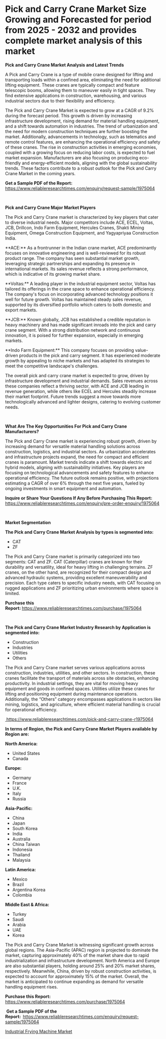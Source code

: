 <p><h1>Pick and Carry Crane Market Size Growing and Forecasted for period from 2025 - 2032 and provides complete market analysis of this market</h1></p><p><strong>Pick and Carry Crane Market Analysis and Latest Trends</strong></p>
<p><p>A Pick and Carry Crane is a type of mobile crane designed for lifting and transporting loads within a confined area, eliminating the need for additional lifting equipment. These cranes are typically compact and feature telescopic booms, allowing them to maneuver easily in tight spaces. They find extensive applications in construction, warehousing, and various industrial sectors due to their flexibility and efficiency.</p><p>The Pick and Carry Crane Market is expected to grow at a CAGR of 9.2% during the forecast period. This growth is driven by increasing infrastructure development, rising demand for material handling equipment, and a shift towards automation in industries. The trend of urbanization and the need for modern construction techniques are further boosting the market. Additionally, advancements in technology, such as telematics and remote control features, are enhancing the operational efficiency and safety of these cranes. The rise in construction activities in emerging economies, coupled with a growing focus on reducing labor costs, is expected to fuel market expansion. Manufacturers are also focusing on producing eco-friendly and energy-efficient models, aligning with the global sustainability trends. These factors contribute to a robust outlook for the Pick and Carry Crane Market in the coming years.</p></p>
<p><strong>Get a Sample PDF of the Report:&nbsp;</strong> <a href="https://www.reliableresearchtimes.com/enquiry/request-sample/1975064?utm_campaign=2006&utm_medium=2&utm_source=Github&utm_content=ia&utm_term=10042025&utm_id=pick-and-carry-crane">https://www.reliableresearchtimes.com/enquiry/request-sample/1975064</a></p>
<p>&nbsp;</p>
<p><strong>Pick and Carry Crane Major Market Players</strong></p>
<p><p>The Pick and Carry Crane market is characterized by key players that cater to diverse industrial needs. Major competitors include ACE, ECEL, Voltas, JCB, Drillcon, Indo Farm Equipment, Hercules Cranes, Shakti Mining Equipment, Omega Construction Equipment, and Yagyapriyaa Construction India.</p><p>**ACE:** As a frontrunner in the Indian crane market, ACE predominantly focuses on innovative engineering and is well-reviewed for its robust product range. The company has seen substantial market growth, leveraging strategic partnerships and expanding its presence in international markets. Its sales revenue reflects a strong performance, which is indicative of its growing market share.</p><p>**Voltas:** A leading player in the industrial equipment sector, Voltas has tailored its offerings in the crane space to enhance operational efficiency. The company's focus on incorporating advanced technology positions it well for future growth. Voltas has maintained steady sales revenue, supported by its diversified portfolio which caters to both domestic and export markets.</p><p>**JCB:** Known globally, JCB has established a credible reputation in heavy machinery and has made significant inroads into the pick and carry crane segment. With a strong distribution network and continuous innovation, it is poised for further expansion, especially in emerging markets.</p><p>**Indo Farm Equipment:** This company focuses on providing value-driven products in the pick and carry segment. It has experienced moderate growth by appealing to niche markets and has adapted its strategies to meet the competitive landscape's challenges.</p><p>The overall pick and carry crane market is expected to grow, driven by infrastructure development and industrial demands. Sales revenues across these companies reflect a thriving sector, with ACE and JCB leading in revenue generation, while others like ECEL and Hercules steadily increase their market footprint. Future trends suggest a move towards more technologically advanced and lighter designs, catering to evolving customer needs.</p></p>
<p>&nbsp;</p>
<p><strong>What Are The Key Opportunities For Pick and Carry Crane Manufacturers?</strong></p>
<p><p>The Pick and Carry Crane market is experiencing robust growth, driven by increasing demand for versatile material handling solutions across construction, logistics, and industrial sectors. As urbanization accelerates and infrastructure projects expand, the need for compact and efficient cranes is paramount. Market trends indicate a shift towards electric and hybrid models, aligning with sustainability initiatives. Key players are focusing on technological advancements and safety features to enhance operational efficiency. The future outlook remains positive, with projections estimating a CAGR of over 6% through the next five years, fueled by ongoing investments in smart equipment and automation.</p></p>
<p><strong>Inquire or Share Your Questions If Any Before Purchasing This Report:</strong> <a href="https://www.reliableresearchtimes.com/enquiry/pre-order-enquiry/1975064?utm_campaign=2006&utm_medium=2&utm_source=Github&utm_content=ia&utm_term=10042025&utm_id=pick-and-carry-crane">https://www.reliableresearchtimes.com/enquiry/pre-order-enquiry/1975064</a></p>
<p>&nbsp;</p>
<p><strong>Market Segmentation</strong></p>
<p><strong>The Pick and Carry Crane Market Analysis by types is segmented into:</strong></p>
<p><ul><li>CAT</li><li>ZF</li></ul></p>
<p><p>The Pick and Carry Crane market is primarily categorized into two segments: CAT and ZF. CAT (Caterpillar) cranes are known for their durability and versatility, ideal for heavy lifting in challenging terrains. ZF cranes, on the other hand, are recognized for their compact design and advanced hydraulic systems, providing excellent maneuverability and precision. Each type caters to specific industry needs, with CAT focusing on rugged applications and ZF prioritizing urban environments where space is limited.</p></p>
<p><strong>Purchase this Report:&nbsp;</strong><a href="https://www.reliableresearchtimes.com/purchase/1975064?utm_campaign=2006&utm_medium=2&utm_source=Github&utm_content=ia&utm_term=10042025&utm_id=pick-and-carry-crane">https://www.reliableresearchtimes.com/purchase/1975064</a></p>
<p>&nbsp;</p>
<p><strong>The Pick and Carry Crane Market Industry Research by Application is segmented into:</strong></p>
<p><ul><li>Construction</li><li>Industries</li><li>Utilities</li><li>Others</li></ul></p>
<p><p>The Pick and Carry Crane market serves various applications across construction, industries, utilities, and other sectors. In construction, these cranes facilitate the transport of materials across site obstacles, enhancing productivity. In industrial settings, they are vital for moving heavy equipment and goods in confined spaces. Utilities utilize these cranes for lifting and positioning equipment during maintenance operations. Additionally, the “Others” category encompasses applications in sectors like mining, logistics, and agriculture, where efficient material handling is crucial for operational efficiency.</p></p>
<p><a href="https://www.reliableresearchtimes.com/pick-and-carry-crane-r1975064?utm_campaign=2006&utm_medium=2&utm_source=Github&utm_content=ia&utm_term=10042025&utm_id=pick-and-carry-crane">&nbsp;https://www.reliableresearchtimes.com/pick-and-carry-crane-r1975064</a></p>
<p><strong>In terms of Region, the Pick and Carry Crane Market Players available by Region are:</strong></p>
<p>
    <p> <strong> North America: </strong>
        <ul>
            <li>United States</li>
            <li>Canada</li>
        </ul>
        </p> 
    <p> <strong> Europe: </strong>
        <ul>
            <li>Germany</li>
            <li>France</li>
            <li>U.K.</li>
            <li>Italy</li>
            <li>Russia</li>
        </ul>
        </p> 
    <p> <strong> Asia-Pacific: </strong>
        <ul>
            <li>China</li>
            <li>Japan</li>
            <li>South Korea</li>
            <li>India</li>
            <li>Australia</li>
            <li>China Taiwan</li>
            <li>Indonesia</li>
            <li>Thailand</li>
            <li>Malaysia</li>
        </ul>
        </p> 
    <p> <strong> Latin America: </strong>
        <ul>
            <li>Mexico</li>
            <li>Brazil</li>
            <li>Argentina Korea</li>
            <li>Colombia</li>
        </ul>
        </p> 
    <p> <strong> Middle East & Africa: </strong>
        <ul>
            <li>Turkey</li>
            <li>Saudi</li>
            <li>Arabia</li>
            <li>UAE</li>
            <li>Korea</li>
        </ul>
    </p>
    </p>
<p><p>The Pick and Carry Crane Market is witnessing significant growth across global regions. The Asia-Pacific (APAC) region is projected to dominate the market, capturing approximately 40% of the market share due to rapid industrialization and infrastructure development. North America and Europe are also substantial players, holding around 25% and 20% market shares, respectively. Meanwhile, China, driven by robust construction activities, is expected to account for approximately 15% of the market. Overall, the market is anticipated to continue expanding as demand for versatile handling equipment rises.</p></p>
<p><strong>Purchase this Report: </strong><a href="https://www.reliableresearchtimes.com/purchase/1975064?utm_campaign=2006&utm_medium=2&utm_source=Github&utm_content=ia&utm_term=10042025&utm_id=pick-and-carry-crane">https://www.reliableresearchtimes.com/purchase/1975064</a></p>
<p>&nbsp;<strong>Get a Sample PDF of the Report:&nbsp;&nbsp;</strong><a href="https://www.reliableresearchtimes.com/enquiry/request-sample/1975064?utm_campaign=2006&utm_medium=2&utm_source=Github&utm_content=ia&utm_term=10042025&utm_id=pick-and-carry-crane">https://www.reliableresearchtimes.com/enquiry/request-sample/1975064</a></p>
<p><strong></strong></p>
<p><p><a href="https://github.com/thatejanet4y/Market-Research-Report-List-1/blob/main/industrial-frying-machine-market.md?utm_campaign=2006&utm_medium=2&utm_source=Github&utm_content=ia&utm_term=10042025&utm_id=pick-and-carry-crane">Industrial Frying Machine Market</a></p></p>